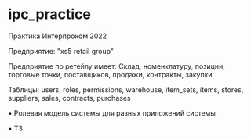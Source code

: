 # ipc_practice
Практика Интерпроком 2022

Предприятие: "xs5 retail group"

Предприятие по ретейлу имеет: Склад, номенклатуру, позиции, торговые точки, поставщиков, продажи, контракты, закупки

Таблицы: users, roles, permissions, warehouse, item_sets, items, stores, suppliers, sales, contracts, purchases

• Ролевая модель системы для разных приложений системы


• ТЗ


